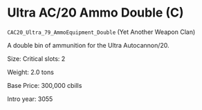 # Ultra AC/20 Ammo Double (C)

`CAC20_Ultra_79_AmmoEquipment_Double` (Yet Another Weapon Clan)

A double bin of ammunition for the Ultra Autocannon/20.

Size: Critical slots: 2

Weight: 2.0 tons

Base Price: 300,000 cbills

Intro year: 3055

